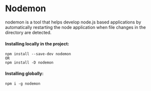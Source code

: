 # Nodemon
nodemon is a tool that helps develop node.js based applications by automatically restarting the node application when file changes in the directory are detected.

#### Installing locally in the project:
``` 
npm install --save-dev nodemon
OR
npm install -D nodemon
```

#### Installing globally:
```
npm i -g nodemon
```